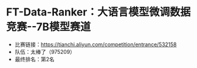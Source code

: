 # FT-Data-Ranker：大语言模型微调数据竞赛--7B模型赛道
- 比赛链接：https://tianchi.aliyun.com/competition/entrance/532158
- 队伍：太棒了（975209）
- 最终排名：第2名
